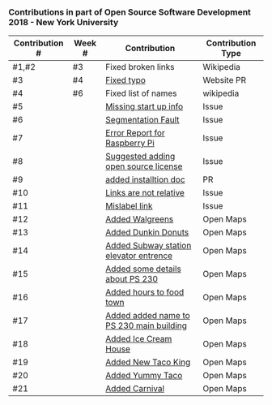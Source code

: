 ### Contributions in part of Open Source Software Development 2018 - New York University

| Contribution # | Week # | Contribution | Contribution Type |
| -------------- | ------ | ------------ | ----------------- |
 #1,#2          | #3     | Fixed broken links | Wikipedia |
 #3 | #4 |[Fixed typo](https://github.com/joannakl/cs480_s18/pull/71)| Website PR|
 #4 | #6 | Fixed list of names | wikipedia|
 #5 |  | [Missing start up info](https://github.com/MemeLabs/Rustla2/issues/55) | Issue|
 #6 |  | [Segmentation Fault](https://github.com/vavrek/Open-Assistant/issues/13) | Issue|
 #7 |  | [Error Report for Raspberry Pi](https://github.com/vavrek/Open-Assistant/issues/12) | Issue|
 #8 |  | [Suggested adding open source license](https://github.com/nikodraca/SpotifyWebVisualizer/issues/4)| Issue |
 #9 |  | [added installtion doc](https://github.com/nikodraca/SpotifyWebVisualizer/pull/6) | PR |
#10 |  |[Links are not relative](https://github.com/joannakl/cs480_s18/issues/89)| Issue |
#11 |  |[Mislabel link](https://github.com/joannakl/cs480_s18/issues/2)|Issue |
#12 |  |[Added Walgreens](https://www.openstreetmap.org/changeset/59001868)|Open Maps|
#13 |  |[Added Dunkin Donuts](https://www.openstreetmap.org/changeset/59001887)|Open Maps|
#14 |  |[Added Subway station elevator entrence](https://www.openstreetmap.org/changeset/59001911)|Open Maps|
#15 |  |[Added some details about PS 230](https://www.openstreetmap.org/changeset/59001975)|Open Maps|
#16 |  |[Added hours to food town](https://www.openstreetmap.org/changeset/59001942)|Open Maps|
#17 |  |[Added added name to PS 230 main building](https://www.openstreetmap.org/changeset/59001982#map=19/40.64548/-73.98049)|Open Maps|
#18 |  |[Added Ice Cream House](https://www.openstreetmap.org/changeset/59002187)|Open Maps|
#19 |  |[Added New Taco King](https://www.openstreetmap.org/changeset/59002229)|Open Maps|
#20 |  |[Added Yummy Taco](https://www.openstreetmap.org/changeset/59002315)|Open Maps|
#21 |  |[Added Carnival](https://www.openstreetmap.org/changeset/59002291)|Open Maps|
